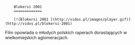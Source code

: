 
        Blokersi 2001 
        =============
        
        [![Blokersi 2001 ](http://vidos.pl/images/player.gif)](http://vidos.pl/blokersi-2001)
        
        
 Film opowiada o młodych polskich raperach dorastających w wielkomiejskich aglomeracjach.
    